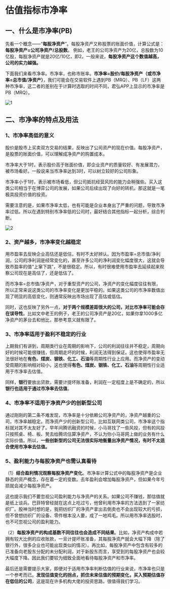 # 估值指标市净率

## 一、什么是市净率(PB)

先看一个概念——“**每股净资产**”。每股净资产又称股票的账面价值，计算公式是：**每股净资产=公司净资产/总股数**。 例如，老王的公司净资产为20亿，总股数为10亿股，每股净资产就是20亿/10亿，即2。一般来说，**每股净资产这个数值越高，公司的实力越强。**

下面我们来看市净率。市净率，也称市账率。**市净率=股价/每股净资产（或市净率=总市值/净资产）**，我们可能会在交易软件上遇到PB（MRQ）、PB（LF）这两种市净率，这二者的差别在于计算时选取的时间不同，君弘APP上显示的市净率是PB（MRQ）。

![1](https://apicdn.app.gtja.com/baishitong/ZXZX/202108/fwb_images/3d28067425f7449682700f593ef090ca.png)

## 二、市净率的特点及用法

### 1、市净率高低的意义

股价是股市上买卖双方交易的结果，反映出了公司资产的现在价值。每股净资产，是股票的账面价值，可以理解成净资产的购置成本。

市净率大于1时，表示股价高于账面价值，即企业资产的质量较好、有发展潜力，被市场看好。一般说来当市净率达到3时，可以树立较好的公司形象。

市净率小于1时，表示被市场看低，但公司抵抗经营风险的能力会稍强些。买入这类公司相当于在博弈公司的发展，如果公司后续出现了向好的转机，那这就是一笔极具投资价值的投资。

需要注意的是，如果市净率太低，也有可能是企业本身出了严重的问题，导致市净率过低。所以在遇到特别市净率低的公司时，最好结合其他指标一起分析，综合判断。

![2](https://apicdn.app.gtja.com/baishitong/ZXZX/202108/fwb_images/819e420c63524e91931c28890ae8e51c.png)

### 2、资产越多，市净率变化越稳定

用市盈率去反映企业高估还是低估，有时不太好辨认。因为市盈率=总市值/净利润，公司的净利润是经常变化的，甚至许多公司的净利润变化幅度很大，这就会导致市盈率的值“上窜下跳”，不是很稳定。所以，有时很难使用市盈率去延续起来观察公司现在是高估了，还是低估了。

而市净率=总市值/净资产，对于重型资产的公司，净资产的变化幅度往往有限，所以正常来说这类公司的市净率变化是更加平稳的。如果这类公司的市净率数值出现了明显的高低变化，则通常反映出市场出现了高估或低估。

同时，这也反映了另外一点，**对于两个规模差距很大的公司，对比市净率可能会存在误导性**。比如文中老王的例子，老王的公司净资产是20亿，如果你拿1000多亿净资产的茅台去和他比，那参考意义就有限了。

### 3、市净率适用于盈利不稳定的行业

上期我们有讲到，周期类行业在周期的影响下，公司的利润往往并不稳定，周期向好的时候可能很赚钱，但周期走坏的时候，利润无法得到保证。这也使得市盈率无法很好地在**有色、煤炭、钢铁、化工、石油**等周期性行业上应用。而净资产的变动受周期的影响相对较小，这也使得**有色、煤炭、钢铁、化工、石油**等周期性行业适用于市净率去估值。

同样，**银行**要放出贷款，需要计提坏账准备，利润在一定程度上是不确定的，所以**银行也适用于通过市净率去估值**。

### 4、市净率不适用于净资产少的创新型公司

通过刚刚的第二条不难发现，市净率是十分依赖公司净资产的，净资产越重的公司，市净率越稳定。而净资产少的创新型公司，比如互联网类公司，市净率这个指标就对其不太友好了。早年间腾讯融资的时候，小马哥找了一些风投，但有的风投只按照桌、椅、板、凳去给腾讯估算净资产，不认为你小马哥网上做的业务有什么实际价值。所以，**一些创新型的公司无法很实际地衡量出净资产情况，有时不太适合使用市净率去估值。**

### 5、盈利能力与每股净资产也需认真看待

（1）**结合盈利情况观察每股净资产变化**。市净率计算公式中的每股净资产是企业静态的资产概念，存在着一定的变数。去年盈利会增加每股净资产，但如果今年亏损就会减少每股净资产。

这也提示我们不要忽视公司盈利能力与净资产的关系。如果公司不赚钱，那估值就是纸上谈兵。巴菲特曾经就在这点上吃过亏，他曾利用市净率的方法选到了一家纺织厂。股神当时想的是，我把纺织厂的净资产拿出去倒卖也不会出现较大的亏损，但不曾想纺织厂的设备、零件根本没人要，成了一地鸡毛。所以用市净率选股时，也不可忽视公司的盈利能力。

（2）**每股净资产的构成基数不同往往也会造成不同结果**。比如，净资产构成中若拥有较大比例的应收账款，一旦计提坏账准备，其每股净资产就会大幅下降（除了银行外，很多企业也可能出现类似的情况）。再比如，每股净资产中包含有较多的已准备向老股东分配的未分配利润，对于新股东而言，享受到的每股净资产也会较大幅度下降。因此我们要较为细致全面地看待每股净资产和市净率。

最后还是需要提示大家，即便对于适用市净率判断估值的行业来说，市净率也只是一个参考而已。**发现估值变化的拐点，抓住未来估值的预期变化，买入预期估值存在低估的公司**，这是现在许多机构大佬的投资思路，很值得我们学习。
